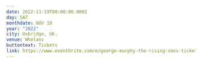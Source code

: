 ```yaml
---
date: 2022-11-19T00:00:00.000Z
day: SAT
monthdate: NOV 19
year: "2022"
city: Uxbridge, UK.
venue: Whelans
buttontext: Tickets
link: https://www.eventbrite.com/e/george-murphy-the-rising-sons-tickets-408211821547?aff=eand
---
```

